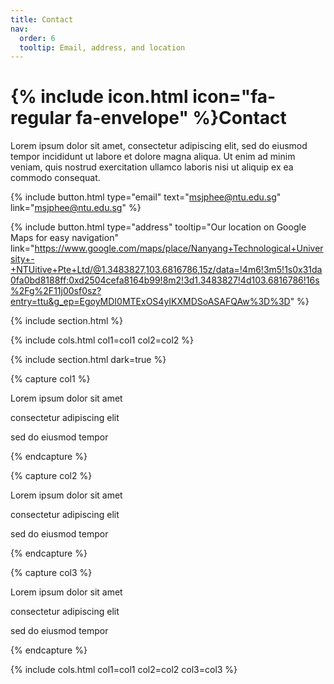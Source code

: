 ```yaml
---
title: Contact
nav:
  order: 6
  tooltip: Email, address, and location
---
```


# {% include icon.html icon="fa-regular fa-envelope" %}Contact

Lorem ipsum dolor sit amet, consectetur adipiscing elit, sed do eiusmod tempor
incididunt ut labore et dolore magna aliqua. Ut enim ad minim veniam, quis
nostrud exercitation ullamco laboris nisi ut aliquip ex ea commodo consequat.

{%
  include button.html
  type="email"
  text="msjphee@ntu.edu.sg"
  link="msjphee@ntu.edu.sg"
%}
<!--
{%
  include button.html
  type="phone"
  text="(555) 867-5309"
  link="+1-555-867-5309"
%}
-->
{%
  include button.html
  type="address"
  tooltip="Our location on Google Maps for easy navigation"
  link="https://www.google.com/maps/place/Nanyang+Technological+University+-+NTUitive+Pte+Ltd/@1.3483827,103.6816786,15z/data=!4m6!3m5!1s0x31da0fa0bd8188ff:0xd2504cefa8164b99!8m2!3d1.3483827!4d103.6816786!16s%2Fg%2F11j00sf0sz?entry=ttu&g_ep=EgoyMDI0MTExOS4yIKXMDSoASAFQAw%3D%3D"
%}


{% include section.html %}

[//]: # ()
[//]: # ({% capture col1 %})

[//]: # ()
[//]: # ()
[//]: # ({%)

[//]: # ()
[//]: # (  include figure.html)

[//]: # ()
[//]: # (  image="images/photo.jpg")

[//]: # ()
[//]: # (  caption="Lorem ipsum")

[//]: # ()
[//]: # (%})

[//]: # ()
[//]: # ()
[//]: # ({% endcapture %})

[//]: # ()
[//]: # ()
[//]: # ({% capture col2 %})

[//]: # ()
[//]: # ()
[//]: # ({%)

[//]: # ()
[//]: # (  include figure.html)

[//]: # ()
[//]: # (  image="images/photo.jpg")

[//]: # ()
[//]: # (  caption="Lorem ipsum")

[//]: # ()
[//]: # (%})

[//]: # ()
[//]: # ()
[//]: # ({% endcapture %})

[//]: # ()

{% include cols.html col1=col1 col2=col2 %}


{% include section.html dark=true %}


{% capture col1 %}

Lorem ipsum dolor sit amet  

consectetur adipiscing elit  

sed do eiusmod tempor

{% endcapture %}


{% capture col2 %}

Lorem ipsum dolor sit amet  

consectetur adipiscing elit  

sed do eiusmod tempor

{% endcapture %}


{% capture col3 %}

Lorem ipsum dolor sit amet  

consectetur adipiscing elit  

sed do eiusmod tempor

{% endcapture %}


{% include cols.html col1=col1 col2=col2 col3=col3 %}
